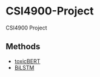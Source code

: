 # CSI4900-Project
CSI4900 Project

## Methods
* [toxicBERT](https://github.com/KaishuoWang/CSI4900-Project/tree/main/toxicBERT)
* [BiLSTM](https://github.com/KaishuoWang/CSI4900-Project/tree/main/LSTM)